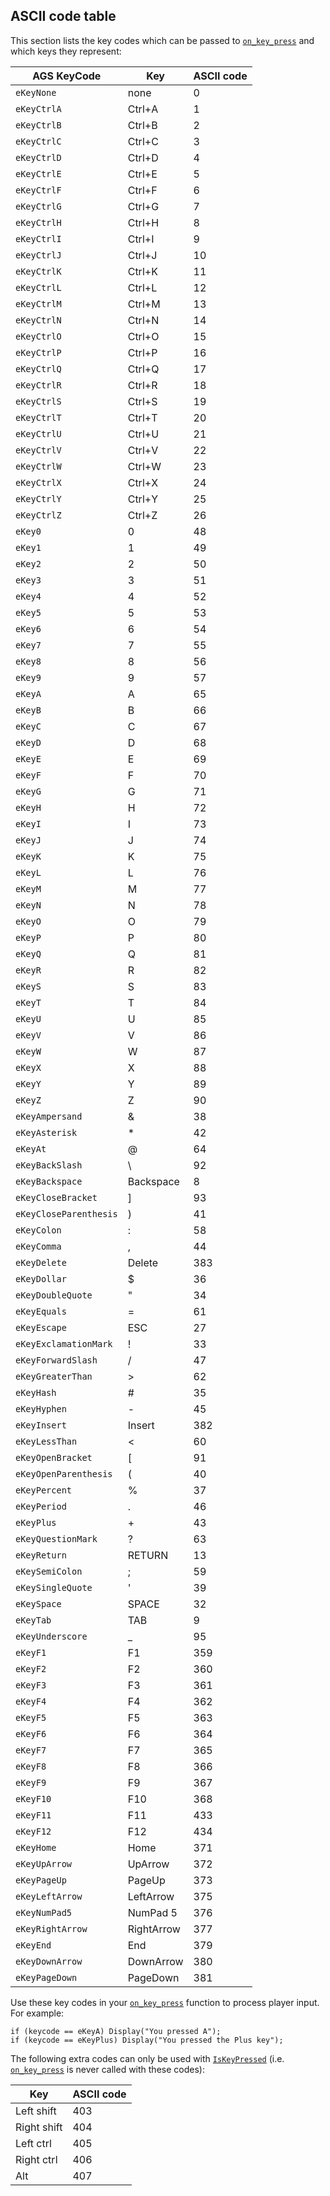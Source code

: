 ## ASCII code table

This section lists the key codes which can be passed to
[`on_key_press`](Globalfunctions_Event#on_key_press) and which keys
they represent:

AGS KeyCode | Key | ASCII code
--- | --- | ---
`eKeyNone` | none | 0
`eKeyCtrlA` | Ctrl+A | 1
`eKeyCtrlB` | Ctrl+B | 2
`eKeyCtrlC` | Ctrl+C | 3
`eKeyCtrlD` | Ctrl+D | 4
`eKeyCtrlE` | Ctrl+E | 5
`eKeyCtrlF` | Ctrl+F | 6
`eKeyCtrlG` | Ctrl+G | 7
`eKeyCtrlH` | Ctrl+H | 8
`eKeyCtrlI` | Ctrl+I | 9
`eKeyCtrlJ` | Ctrl+J | 10
`eKeyCtrlK` | Ctrl+K | 11
`eKeyCtrlL` | Ctrl+L | 12
`eKeyCtrlM` | Ctrl+M | 13
`eKeyCtrlN` | Ctrl+N | 14
`eKeyCtrlO` | Ctrl+O | 15
`eKeyCtrlP` | Ctrl+P | 16
`eKeyCtrlQ` | Ctrl+Q | 17
`eKeyCtrlR` | Ctrl+R | 18
`eKeyCtrlS` | Ctrl+S | 19
`eKeyCtrlT` | Ctrl+T | 20
`eKeyCtrlU` | Ctrl+U | 21
`eKeyCtrlV` | Ctrl+V | 22
`eKeyCtrlW` | Ctrl+W | 23
`eKeyCtrlX` | Ctrl+X | 24
`eKeyCtrlY` | Ctrl+Y | 25
`eKeyCtrlZ` | Ctrl+Z | 26
`eKey0` | 0 | 48
`eKey1` | 1 | 49
`eKey2` | 2 | 50
`eKey3` | 3 | 51
`eKey4` | 4 | 52
`eKey5` | 5 | 53
`eKey6` | 6 | 54
`eKey7` | 7 | 55
`eKey8` | 8 | 56
`eKey9` | 9 | 57
`eKeyA` | A | 65
`eKeyB` | B | 66
`eKeyC` | C | 67
`eKeyD` | D | 68
`eKeyE` | E | 69
`eKeyF` | F | 70
`eKeyG` | G | 71
`eKeyH` | H | 72
`eKeyI` | I | 73
`eKeyJ` | J | 74
`eKeyK` | K | 75
`eKeyL` | L | 76
`eKeyM` | M | 77
`eKeyN` | N | 78
`eKeyO` | O | 79
`eKeyP` | P | 80
`eKeyQ` | Q | 81
`eKeyR` | R | 82
`eKeyS` | S | 83
`eKeyT` | T | 84
`eKeyU` | U | 85
`eKeyV` | V | 86
`eKeyW` | W | 87
`eKeyX` | X | 88
`eKeyY` | Y | 89
`eKeyZ` | Z | 90
`eKeyAmpersand` | & | 38
`eKeyAsterisk` | * | 42
`eKeyAt` | @ | 64
`eKeyBackSlash` | \ | 92
`eKeyBackspace` | Backspace | 8
`eKeyCloseBracket` | ] | 93
`eKeyCloseParenthesis` | ) | 41
`eKeyColon` | : | 58
`eKeyComma` | , | 44
`eKeyDelete` | Delete | 383
`eKeyDollar` | $ | 36
`eKeyDoubleQuote` | " | 34
`eKeyEquals` | = | 61
`eKeyEscape` | ESC | 27
`eKeyExclamationMark` | ! | 33
`eKeyForwardSlash` | / | 47
`eKeyGreaterThan` | > | 62
`eKeyHash` | # | 35
`eKeyHyphen` | - | 45
`eKeyInsert` | Insert | 382
`eKeyLessThan` | < | 60
`eKeyOpenBracket` | [ | 91
`eKeyOpenParenthesis` | ( | 40
`eKeyPercent` | % | 37
`eKeyPeriod` | . | 46
`eKeyPlus` | + | 43
`eKeyQuestionMark` | ? | 63
`eKeyReturn` | RETURN | 13
`eKeySemiColon` | ; | 59
`eKeySingleQuote` | ' | 39
`eKeySpace` | SPACE | 32
`eKeyTab` | TAB | 9
`eKeyUnderscore` | _ | 95
`eKeyF1` | F1 | 359
`eKeyF2` | F2 | 360
`eKeyF3` | F3 | 361
`eKeyF4` | F4 | 362
`eKeyF5` | F5 | 363
`eKeyF6` | F6 | 364
`eKeyF7` | F7 | 365
`eKeyF8` | F8 | 366
`eKeyF9` | F9 | 367
`eKeyF10` | F10 | 368
`eKeyF11` | F11 | 433
`eKeyF12` | F12 | 434
`eKeyHome` | Home | 371
`eKeyUpArrow` | UpArrow | 372
`eKeyPageUp` | PageUp | 373
`eKeyLeftArrow` | LeftArrow | 375
`eKeyNumPad5` | NumPad 5 | 376
`eKeyRightArrow` | RightArrow | 377
`eKeyEnd` | End | 379
`eKeyDownArrow` | DownArrow | 380
`eKeyPageDown` | PageDown | 381

Use these key codes in your
[`on_key_press`](Globalfunctions_Event#on_key_press) function to
process player input. For example:

    if (keycode == eKeyA) Display("You pressed A");
    if (keycode == eKeyPlus) Display("You pressed the Plus key");

The following extra codes can only be used with
[`IsKeyPressed`](Globalfunctions_General#iskeypressed)
(i.e. [`on_key_press`](Globalfunctions_Event#on_key_press) is never
called with these codes):

Key | ASCII code
--- | ---
Left shift | 403
Right shift | 404
Left ctrl | 405
Right ctrl | 406
Alt | 407

